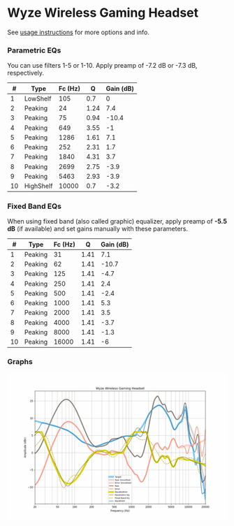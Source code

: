 # Wyze Wireless Gaming Headset
See [usage instructions](https://github.com/jaakkopasanen/AutoEq#usage) for more options and info.

### Parametric EQs
You can use filters 1-5 or 1-10. Apply preamp of -7.2 dB or -7.3 dB, respectively.

|   # | Type      |   Fc (Hz) |    Q |   Gain (dB) |
|-----|-----------|-----------|------|-------------|
|   1 | LowShelf  |       105 | 0.7  |         0   |
|   2 | Peaking   |        24 | 1.24 |         7.4 |
|   3 | Peaking   |        75 | 0.94 |       -10.4 |
|   4 | Peaking   |       649 | 3.55 |        -1   |
|   5 | Peaking   |      1286 | 1.61 |         7.1 |
|   6 | Peaking   |       252 | 2.31 |         1.7 |
|   7 | Peaking   |      1840 | 4.31 |         3.7 |
|   8 | Peaking   |      2699 | 2.75 |        -3.9 |
|   9 | Peaking   |      5463 | 2.93 |        -3.9 |
|  10 | HighShelf |     10000 | 0.7  |        -3.2 |

### Fixed Band EQs
When using fixed band (also called graphic) equalizer, apply preamp of **-5.5 dB** (if available) and set gains manually with these parameters.

|   # | Type    |   Fc (Hz) |    Q |   Gain (dB) |
|-----|---------|-----------|------|-------------|
|   1 | Peaking |        31 | 1.41 |         7.1 |
|   2 | Peaking |        62 | 1.41 |       -10.7 |
|   3 | Peaking |       125 | 1.41 |        -4.7 |
|   4 | Peaking |       250 | 1.41 |         2.4 |
|   5 | Peaking |       500 | 1.41 |        -2.4 |
|   6 | Peaking |      1000 | 1.41 |         5.3 |
|   7 | Peaking |      2000 | 1.41 |         3.5 |
|   8 | Peaking |      4000 | 1.41 |        -3.7 |
|   9 | Peaking |      8000 | 1.41 |        -1.3 |
|  10 | Peaking |     16000 | 1.41 |        -6   |

### Graphs
![](./Wyze%20Wireless%20Gaming%20Headset.png)
